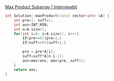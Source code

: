 [Max Product Subarray | Interviewbit](https://www.interviewbit.com/problems/max-product-subarray/)
```C++
int Solution::maxProduct(const vector<int> &A) {
    int pre=1, suff=1;
    int ans=INT_MIN;
    int n=A.size();
    for(int i=0; i<A.size(); i++){
        if(pre==0){pre=1;}
        if(suff==0){suff=1;}
        
        pre = pre*A[i];
        suff=suff*A[n-i-1];
        ans=max(ans, max(pre, suff));
    }
    return ans;
}

```
